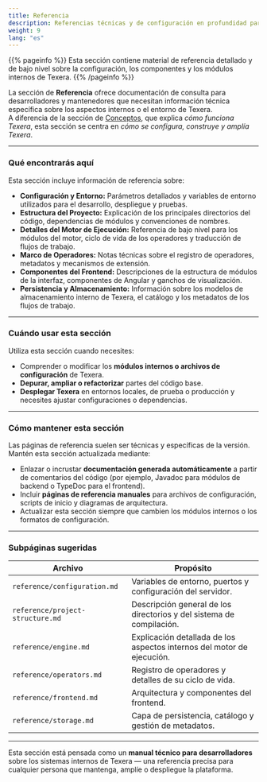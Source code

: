 ```yaml
---
title: Referencia
description: Referencias técnicas y de configuración en profundidad para los componentes y el entorno de Texera.
weight: 9
lang: "es"
---
```


{{% pageinfo %}}
Esta sección contiene material de referencia detallado y de bajo nivel sobre la configuración, los componentes y los módulos internos de Texera.
{{% /pageinfo %}}

La sección de **Referencia** ofrece documentación de consulta para desarrolladores y mantenedores que necesitan información técnica específica sobre los aspectos internos o el entorno de Texera.  
A diferencia de la sección de [Conceptos](/docs/concepts/), que explica *cómo funciona Texera*, esta sección se centra en *cómo se configura, construye y amplía Texera*.

---

### Qué encontrarás aquí

Esta sección incluye información de referencia sobre:

- **Configuración y Entorno:** Parámetros detallados y variables de entorno utilizados para el desarrollo, despliegue y pruebas.
- **Estructura del Proyecto:** Explicación de los principales directorios del código, dependencias de módulos y convenciones de nombres.
- **Detalles del Motor de Ejecución:** Referencia de bajo nivel para los módulos del motor, ciclo de vida de los operadores y traducción de flujos de trabajo.
- **Marco de Operadores:** Notas técnicas sobre el registro de operadores, metadatos y mecanismos de extensión.
- **Componentes del Frontend:** Descripciones de la estructura de módulos de la interfaz, componentes de Angular y ganchos de visualización.
- **Persistencia y Almacenamiento:** Información sobre los modelos de almacenamiento interno de Texera, el catálogo y los metadatos de los flujos de trabajo.

---

### Cuándo usar esta sección

Utiliza esta sección cuando necesites:

- Comprender o modificar los **módulos internos o archivos de configuración** de Texera.
- **Depurar, ampliar o refactorizar** partes del código base.
- **Desplegar Texera** en entornos locales, de prueba o producción y necesites ajustar configuraciones o dependencias.

---

### Cómo mantener esta sección

Las páginas de referencia suelen ser técnicas y específicas de la versión. Mantén esta sección actualizada mediante:

- Enlazar o incrustar **documentación generada automáticamente** a partir de comentarios del código (por ejemplo, Javadoc para módulos de backend o TypeDoc para el frontend).
- Incluir **páginas de referencia manuales** para archivos de configuración, scripts de inicio y diagramas de arquitectura.
- Actualizar esta sección siempre que cambien los módulos internos o los formatos de configuración.

---

### Subpáginas sugeridas

| Archivo | Propósito |
|----------|-----------|
| `reference/configuration.md` | Variables de entorno, puertos y configuración del servidor. |
| `reference/project-structure.md` | Descripción general de los directorios y del sistema de compilación. |
| `reference/engine.md` | Explicación detallada de los aspectos internos del motor de ejecución. |
| `reference/operators.md` | Registro de operadores y detalles de su ciclo de vida. |
| `reference/frontend.md` | Arquitectura y componentes del frontend. |
| `reference/storage.md` | Capa de persistencia, catálogo y gestión de metadatos. |

---

Esta sección está pensada como un **manual técnico para desarrolladores** sobre los sistemas internos de Texera — una referencia precisa para cualquier persona que mantenga, amplíe o despliegue la plataforma.
